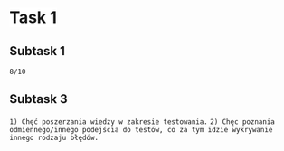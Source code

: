 
# <span style="background-color:white">Task 1</span>


## Subtask 1
`8/10`

## Subtask 3
`1) Chęć poszerzania wiedzy w zakresie testowania.`
`2) Chęc poznania odmiennego/innego podejścia do testów, co za tym idzie wykrywanie innego rodzaju błędów.`
